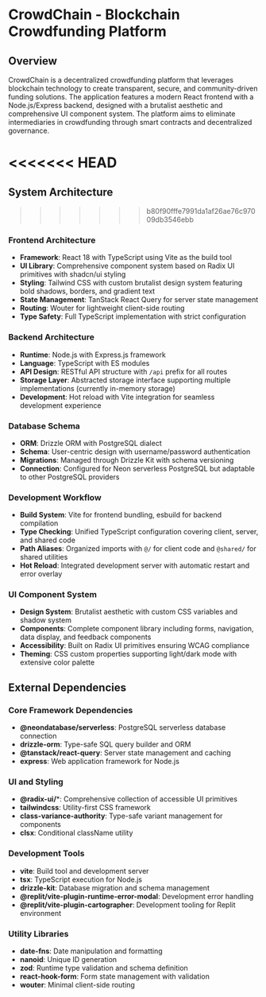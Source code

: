 # CrowdChain - Blockchain Crowdfunding Platform

## Overview

CrowdChain is a decentralized crowdfunding platform that leverages blockchain technology to create transparent, secure, and community-driven funding solutions. The application features a modern React frontend with a Node.js/Express backend, designed with a brutalist aesthetic and comprehensive UI component system. The platform aims to eliminate intermediaries in crowdfunding through smart contracts and decentralized governance.

<<<<<<< HEAD
=======
## System Architecture

>>>>>>> b80f90fffe7991da1af26ae76c97009db3546ebb
### Frontend Architecture
- **Framework**: React 18 with TypeScript using Vite as the build tool
- **UI Library**: Comprehensive component system based on Radix UI primitives with shadcn/ui styling
- **Styling**: Tailwind CSS with custom brutalist design system featuring bold shadows, borders, and gradient text
- **State Management**: TanStack React Query for server state management
- **Routing**: Wouter for lightweight client-side routing
- **Type Safety**: Full TypeScript implementation with strict configuration

### Backend Architecture
- **Runtime**: Node.js with Express.js framework
- **Language**: TypeScript with ES modules
- **API Design**: RESTful API structure with `/api` prefix for all routes
- **Storage Layer**: Abstracted storage interface supporting multiple implementations (currently in-memory storage)
- **Development**: Hot reload with Vite integration for seamless development experience

### Database Schema
- **ORM**: Drizzle ORM with PostgreSQL dialect
- **Schema**: User-centric design with username/password authentication
- **Migrations**: Managed through Drizzle Kit with schema versioning
- **Connection**: Configured for Neon serverless PostgreSQL but adaptable to other PostgreSQL providers

### Development Workflow
- **Build System**: Vite for frontend bundling, esbuild for backend compilation
- **Type Checking**: Unified TypeScript configuration covering client, server, and shared code
- **Path Aliases**: Organized imports with `@/` for client code and `@shared/` for shared utilities
- **Hot Reload**: Integrated development server with automatic restart and error overlay

### UI Component System
- **Design System**: Brutalist aesthetic with custom CSS variables and shadow system
- **Components**: Complete component library including forms, navigation, data display, and feedback components
- **Accessibility**: Built on Radix UI primitives ensuring WCAG compliance
- **Theming**: CSS custom properties supporting light/dark mode with extensive color palette

## External Dependencies

### Core Framework Dependencies
- **@neondatabase/serverless**: PostgreSQL serverless database connection
- **drizzle-orm**: Type-safe SQL query builder and ORM
- **@tanstack/react-query**: Server state management and caching
- **express**: Web application framework for Node.js

### UI and Styling
- **@radix-ui/***: Comprehensive collection of accessible UI primitives
- **tailwindcss**: Utility-first CSS framework
- **class-variance-authority**: Type-safe variant management for components
- **clsx**: Conditional className utility

### Development Tools
- **vite**: Build tool and development server
- **tsx**: TypeScript execution for Node.js
- **drizzle-kit**: Database migration and schema management
- **@replit/vite-plugin-runtime-error-modal**: Development error handling
- **@replit/vite-plugin-cartographer**: Development tooling for Replit environment

### Utility Libraries
- **date-fns**: Date manipulation and formatting
- **nanoid**: Unique ID generation
- **zod**: Runtime type validation and schema definition
- **react-hook-form**: Form state management with validation
- **wouter**: Minimal client-side routing